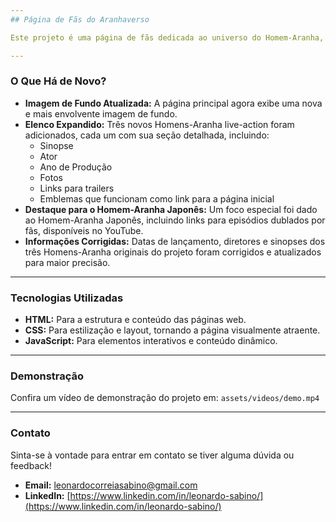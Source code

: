 ```yaml
---
## Página de Fãs do Aranhaverso

Este projeto é uma página de fãs dedicada ao universo do Homem-Aranha, apresentando informações sobre vários Homens-Aranha live-action. Ele começou como um projeto base e foi significativamente aprimorado com novo conteúdo e correções.

---
```

### O Que Há de Novo?

* **Imagem de Fundo Atualizada:** A página principal agora exibe uma nova e mais envolvente imagem de fundo.
* **Elenco Expandido:** Três novos Homens-Aranha live-action foram adicionados, cada um com sua seção detalhada, incluindo:
    * Sinopse
    * Ator
    * Ano de Produção
    * Fotos
    * Links para trailers
    * Emblemas que funcionam como link para a página inicial
* **Destaque para o Homem-Aranha Japonês:** Um foco especial foi dado ao Homem-Aranha Japonês, incluindo links para episódios dublados por fãs, disponíveis no YouTube.
* **Informações Corrigidas:** Datas de lançamento, diretores e sinopses dos três Homens-Aranha originais do projeto foram corrigidos e atualizados para maior precisão.

---
### Tecnologias Utilizadas

* **HTML:** Para a estrutura e conteúdo das páginas web.
* **CSS:** Para estilização e layout, tornando a página visualmente atraente.
* **JavaScript:** Para elementos interativos e conteúdo dinâmico.

---
### Demonstração

Confira um vídeo de demonstração do projeto em: `assets/videos/demo.mp4`

---
### Contato

Sinta-se à vontade para entrar em contato se tiver alguma dúvida ou feedback!

* **Email:** leonardocorreiasabino@gmail.com
* **LinkedIn:** [https://www.linkedin.com/in/leonardo-sabino/](https://www.linkedin.com/in/leonardo-sabino/)